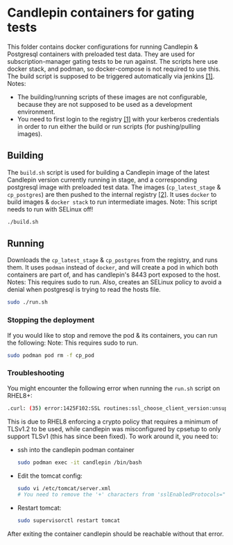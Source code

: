 # Candlepin containers for gating tests
This folder contains docker configurations for running Candlepin & Postgresql containers with preloaded test data.
They are used for subscription-manager gating tests to be run against. The scripts here use docker stack, and podman, so docker-compose is not required to use this. The build script is supposed to be triggered automatically via jenkins [[1]](https://github.com/candlepin/candlepin-jobs).
Notes:
 * The building/running scripts of these images are not configurable, because they are not supposed to be used as a development environment.
 * You need to first login to the registry [[1]](https://github.com/candlepin/candlepin-jobs) with your  kerberos credentials in order to run either the build or run scripts (for pushing/pulling images).

## Building
The `build.sh` script is used for building a Candlepin image of the latest Candlepin version currently running in stage, and a corresponding postgresql image with preloaded test data.
The images (`cp_latest_stage` & `cp_postgres`) are then pushed to the internal registry [[2]](https://registry-console.engineering.redhat.com/registry#/images/candlepin).
It uses `docker` to build images & `docker stack` to run intermediate images.
Note: This script needs to run with SELinux off!
```bash
./build.sh
```

## Running
Downloads the `cp_latest_stage` & `cp_postgres` from the registry, and runs them.
It uses `podman` instead of `docker`, and will create a pod in which both containers are part of, and has candlepin's 8443 port exposed to the host.
Notes: This requires sudo to run. Also, creates an SELinux policy to avoid a denial when postgresql is trying to read the hosts file.
```bash
sudo ./run.sh
```

### Stopping the deployment
If you would like to stop and remove the pod & its containers, you can run the following:
Note: This requires sudo to run.
```bash
sudo podman pod rm -f cp_pod
```

### Troubleshooting
You might encounter the following error when running the `run.sh` script on RHEL8+:
```bash
.curl: (35) error:1425F102:SSL routines:ssl_choose_client_version:unsupported protocol
```
This is due to RHEL8 enforcing a crypto policy that requires a minimum of TLSv1.2 to be used, while 
candlepin was misconfigured by cpsetup to only support TLSv1 (this has since been fixed).
To work around it, you need to:
* ssh into the candlepin podman container
    ```bash
    sudo podman exec -it candlepin /bin/bash
    ```
* Edit the tomcat config:
    ```bash
    sudo vi /etc/tomcat/server.xml
    # You need to remove the '+' characters from 'sslEnabledProtocols="TLSv1,+TLSv1.1,+TLSv1.2"'
    ```
* Restart tomcat:
    ```bash
    sudo supervisorctl restart tomcat
    ```
After exiting the container candlepin should be reachable without that error.
